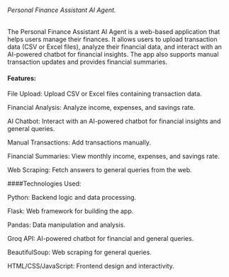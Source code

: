 ###### Personal Finance Assistant AI Agent.

The Personal Finance Assistant AI Agent is a web-based application that helps users manage their finances. It allows users to upload transaction data (CSV or Excel files), analyze their financial data, and interact with an AI-powered chatbot for financial insights. The app also supports manual transaction updates and provides financial summaries.

#### Features:

File Upload: Upload CSV or Excel files containing transaction data.

Financial Analysis: Analyze income, expenses, and savings rate.

AI Chatbot: Interact with an AI-powered chatbot for financial insights and general queries.

Manual Transactions: Add transactions manually.

Financial Summaries: View monthly income, expenses, and savings rate.

Web Scraping: Fetch answers to general queries from the web.

####Technologies Used:

Python: Backend logic and data processing.

Flask: Web framework for building the app.

Pandas: Data manipulation and analysis.

Groq API: AI-powered chatbot for financial and general queries.

BeautifulSoup: Web scraping for general queries.

HTML/CSS/JavaScript: Frontend design and interactivity.
